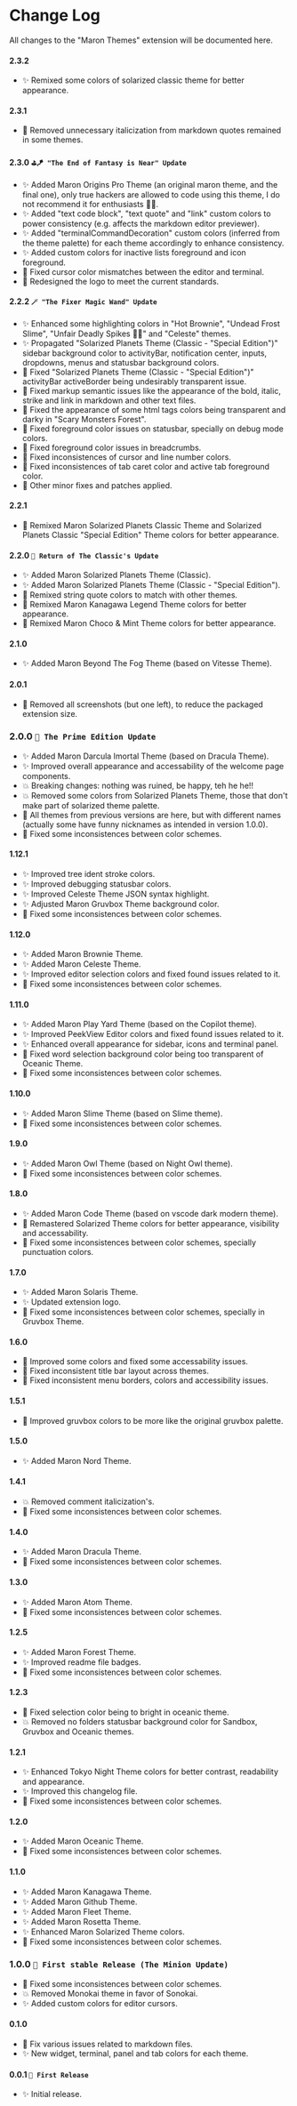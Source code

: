 # Change Log

All changes to the "Maron Themes" extension will be documented here.

#### 2.3.2
- ✨ Remixed some colors of solarized classic theme for better appearance.

#### 2.3.1

- 🔨 Removed unnecessary italicization from
  markdown quotes remained in some themes.

#### 2.3.0 `⛳🪁 "The End of Fantasy is Near" Update`

- ✨ Added Maron Origins Pro Theme (an original maron theme, and the final one), only true hackers are allowed to code using this theme, I do not recommend it for enthusiasts 🤣🤣.
- ✨ Added "text code block", "text quote" and "link" custom colors to power consistency (e.g. affects the markdown editor previewer).
- ✨ Added "terminalCommandDecoration" custom colors (inferred from the theme palette) for each theme accordingly to enhance consistency.
- ✨ Added custom colors for inactive lists foreground and icon foreground.
- 🔨 Fixed cursor color mismatches between the editor and
  terminal.
- 🔨 Redesigned the logo to meet the current standards.

#### 2.2.2 `🪄 "The Fixer Magic Wand" Update`

- ✨ Enhanced some highlighting colors in "Hot Brownie", "Undead Frost Slime", "Unfair Deadly Spikes 🤣🤣" and "Celeste" themes.
- ✨ Propagated "Solarized Planets Theme (Classic - "Special Edition")" sidebar background color to activityBar, notification center, inputs, dropdowns, menus and statusbar background colors.
- 🔨 Fixed "Solarized Planets Theme (Classic - "Special Edition")" activityBar activeBorder being undesirably transparent issue.
- 🔨 Fixed markup semantic issues like the appearance of the bold, italic, strike and link in markdown and other text files.
- 🔨 Fixed the appearance of some html tags colors being transparent and darky in "Scary Monsters Forest".
- 🔨 Fixed foreground color issues on statusbar, specially on debug mode colors.
- 🔨 Fixed foreground color issues in breadcrumbs.
- 🔨 Fixed inconsistences of cursor and line number colors.
- 🔨 Fixed inconsistences of tab caret color and active tab foreground color.
- 🔨 Other minor fixes and patches applied.

#### 2.2.1

- 🔨 Remixed Maron Solarized Planets Classic Theme and Solarized Planets Classic "Special Edition" Theme colors for better appearance.

#### 2.2.0 `🎒 Return of The Classic's Update`

- ✨ Added Maron Solarized Planets Theme (Classic).
- ✨ Added Maron Solarized Planets Theme (Classic - "Special Edition").
- 🔨 Remixed string quote colors to match with other themes.
- 🔨 Remixed Maron Kanagawa Legend Theme colors for better appearance.
- 🔨 Remixed Maron Choco & Mint Theme colors for better appearance.

#### 2.1.0

- ✨ Added Maron Beyond The Fog Theme (based on Vitesse Theme).

#### 2.0.1

- 🔨 Removed all screenshots (but one left), to reduce the packaged extension size.

### 2.0.0 `🦸 The Prime Edition Update`

- ✨ Added Maron Darcula Imortal Theme (based on Dracula Theme).
- ✨ Improved overall appearance and accessability of the welcome page components.
- 💥 Breaking changes: nothing was ruined, be happy, teh he he!!
- 💥 Removed some colors from Solarized Planets Theme, those that don't make part of solarized theme palette.
- 🔨 All themes from previous versions are here, but with different names (actually some have funny nicknames as intended in version 1.0.0).
- 🔨 Fixed some inconsistences between color schemes.

#### 1.12.1

- ✨ Improved tree ident stroke colors.
- ✨ Improved debugging statusbar colors.
- ✨ Improved Celeste Theme JSON syntax highlight.
- ✨ Adjusted Maron Gruvbox Theme background color.
- 🔨 Fixed some inconsistences between color schemes.

#### 1.12.0

- ✨ Added Maron Brownie Theme.
- ✨ Added Maron Celeste Theme.
- ✨ Improved editor selection colors and fixed found issues related to it.
- 🔨 Fixed some inconsistences between color schemes.

#### 1.11.0

- ✨ Added Maron Play Yard Theme (based on the Copilot theme).
- ✨ Improved PeekView Editor colors and fixed found issues related to it.
- ✨ Enhanced overall appearance for sidebar, icons and terminal panel.
- 🔨 Fixed word selection background color being too transparent of Oceanic Theme.
- 🔨 Fixed some inconsistences between color schemes.

#### 1.10.0

- ✨ Added Maron Slime Theme (based on Slime theme).
- 🔨 Fixed some inconsistences between color schemes.

#### 1.9.0

- ✨ Added Maron Owl Theme (based on Night Owl theme).
- 🔨 Fixed some inconsistences between color schemes.

#### 1.8.0

- ✨ Added Maron Code Theme (based on vscode dark modern theme).
- 🔨 Remastered Solarized Theme colors for better appearance, visibility and accessability.
- 🔨 Fixed some inconsistences between color schemes, specially punctuation colors.

#### 1.7.0

- ✨ Added Maron Solaris Theme.
- ✨ Updated extension logo.
- 🔨 Fixed some inconsistences between color schemes, specially in Gruvbox Theme.

#### 1.6.0

- 🔨 Improved some colors and fixed some accessability issues.
- 🔨 Fixed inconsistent title bar layout across themes.
- 🔨 Fixed inconsistent menu borders, colors and accessibility issues.

#### 1.5.1

- 🔨 Improved gruvbox colors to be more like the original gruvbox palette.

#### 1.5.0

- ✨ Added Maron Nord Theme.

#### 1.4.1

- 💥 Removed comment italicization's.
- 🔨 Fixed some inconsistences between color schemes.

#### 1.4.0

- ✨ Added Maron Dracula Theme.
- 🔨 Fixed some inconsistences between color schemes.

#### 1.3.0

- ✨ Added Maron Atom Theme.
- 🔨 Fixed some inconsistences between color schemes.

#### 1.2.5

- ✨ Added Maron Forest Theme.
- ✨ Improved readme file badges.
- 🔨 Fixed some inconsistences between color schemes.

#### 1.2.3

- 🔨 Fixed selection color being to bright in oceanic theme.
- 💥 Removed no folders statusbar background color for Sandbox, Gruvbox and Oceanic themes.

#### 1.2.1

- ✨ Enhanced Tokyo Night Theme colors for better contrast, readability and appearance.
- ✨ Improved this changelog file.
- 🔨 Fixed some inconsistences between color schemes.

#### 1.2.0

- ✨ Added Maron Oceanic Theme.
- 🔨 Fixed some inconsistences between color schemes.

#### 1.1.0

- ✨ Added Maron Kanagawa Theme.
- ✨ Added Maron Github Theme.
- ✨ Added Maron Fleet Theme.
- ✨ Added Maron Rosetta Theme.
- ✨ Enhanced Maron Solarized Theme colors.
- 🔨 Fixed some inconsistences between color schemes.

### 1.0.0 `🐛 First stable Release (The Minion Update)`

- 🔨 Fixed some inconsistences between color schemes.
- 💥 Removed Monokai theme in favor of Sonokai.
- ✨ Added custom colors for editor cursors.

#### 0.1.0

- 🔨 Fix various issues related to markdown files.
- ✨ New widget, terminal, panel and tab colors for each theme.

#### 0.0.1 `🐛 First Release`

- ✨ Initial release.
